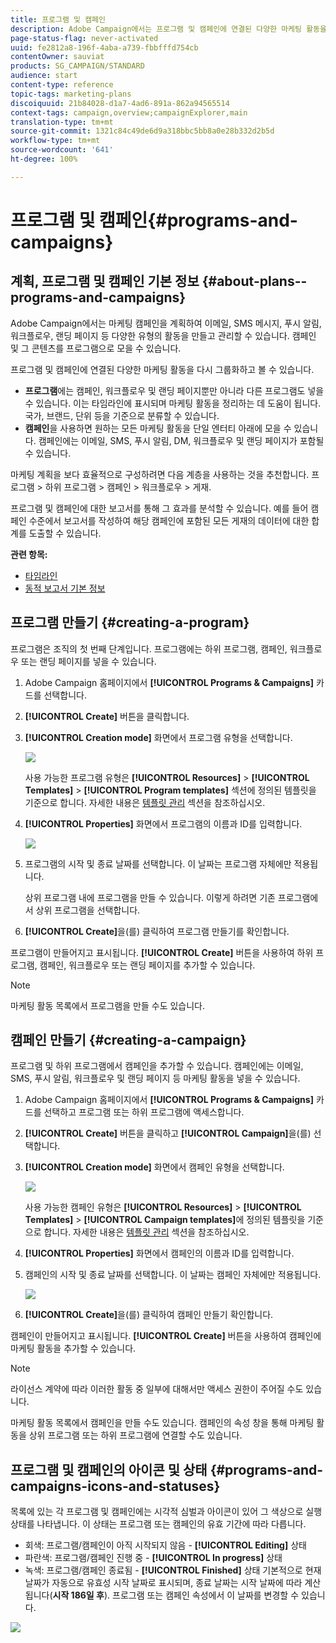 ```yaml
---
title: 프로그램 및 캠페인
description: Adobe Campaign에서는 프로그램 및 캠페인에 연결된 다양한 마케팅 활동을 그룹화하고 오케스트레이션할 수 있습니다. 프로그램 및 캠페인에 대한 보고서를 통해 그 효과를 분석할 수 있습니다.
page-status-flag: never-activated
uuid: fe2812a8-196f-4aba-a739-fbbfffd754cb
contentOwner: sauviat
products: SG_CAMPAIGN/STANDARD
audience: start
content-type: reference
topic-tags: marketing-plans
discoiquuid: 21b84028-d1a7-4ad6-891a-862a94565514
context-tags: campaign,overview;campaignExplorer,main
translation-type: tm+mt
source-git-commit: 1321c84c49de6d9a318bbc5bb8a0e28b332d2b5d
workflow-type: tm+mt
source-wordcount: '641'
ht-degree: 100%

---
```



# 프로그램 및 캠페인{#programs-and-campaigns}

## 계획, 프로그램 및 캠페인 기본 정보 {#about-plans--programs-and-campaigns}

Adobe Campaign에서는 마케팅 캠페인을 계획하여 이메일, SMS 메시지, 푸시 알림, 워크플로우, 랜딩 페이지 등 다양한 유형의 활동을 만들고 관리할 수 있습니다. 캠페인 및 그 콘텐츠를 프로그램으로 모을 수 있습니다.

프로그램 및 캠페인에 연결된 다양한 마케팅 활동을 다시 그룹화하고 볼 수 있습니다.

* **프로그램**&#x200B;에는 캠페인, 워크플로우 및 랜딩 페이지뿐만 아니라 다른 프로그램도 넣을 수 있습니다. 이는 타임라인에 표시되며 마케팅 활동을 정리하는 데 도움이 됩니다. 국가, 브랜드, 단위 등을 기준으로 분류할 수 있습니다.
* **캠페인**&#x200B;을 사용하면 원하는 모든 마케팅 활동을 단일 엔터티 아래에 모을 수 있습니다. 캠페인에는 이메일, SMS, 푸시 알림, DM, 워크플로우 및 랜딩 페이지가 포함될 수 있습니다.

마케팅 계획을 보다 효율적으로 구성하려면 다음 계층을 사용하는 것을 추천합니다. 프로그램 > 하위 프로그램 > 캠페인 > 워크플로우 > 게재.

프로그램 및 캠페인에 대한 보고서를 통해 그 효과를 분석할 수 있습니다. 예를 들어 캠페인 수준에서 보고서를 작성하여 해당 캠페인에 포함된 모든 게재의 데이터에 대한 합계를 도출할 수 있습니다.

**관련 항목:**

* [타임라인](../../start/using/timeline.md)
* [동적 보고서 기본 정보](../../reporting/using/about-dynamic-reports.md)

## 프로그램 만들기 {#creating-a-program}

프로그램은 조직의 첫 번째 단계입니다. 프로그램에는 하위 프로그램, 캠페인, 워크플로우 또는 랜딩 페이지를 넣을 수 있습니다.

1. Adobe Campaign 홈페이지에서 **[!UICONTROL Programs & Campaigns]** 카드를 선택합니다.
1. **[!UICONTROL Create]** 버튼을 클릭합니다.
1. **[!UICONTROL Creation mode]** 화면에서 프로그램 유형을 선택합니다.

   ![](assets/programs_and_campaigns_2.png)

   사용 가능한 프로그램 유형은 **[!UICONTROL Resources]** > **[!UICONTROL Templates]** > **[!UICONTROL Program templates]** 섹션에 정의된 템플릿을 기준으로 합니다. 자세한 내용은 [템플릿 관리](../../start/using/marketing-activity-templates.md) 섹션을 참조하십시오.

1. **[!UICONTROL Properties]** 화면에서 프로그램의 이름과 ID를 입력합니다.

   ![](assets/programs_and_campaigns_3.png)

1. 프로그램의 시작 및 종료 날짜를 선택합니다. 이 날짜는 프로그램 자체에만 적용됩니다.

   상위 프로그램 내에 프로그램을 만들 수 있습니다. 이렇게 하려면 기존 프로그램에서 상위 프로그램을 선택합니다.

1. **[!UICONTROL Create]**&#x200B;을(를) 클릭하여 프로그램 만들기를 확인합니다.

프로그램이 만들어지고 표시됩니다. **[!UICONTROL Create]** 버튼을 사용하여 하위 프로그램, 캠페인, 워크플로우 또는 랜딩 페이지를 추가할 수 있습니다.

>[!NOTE]
>
>마케팅 활동 목록에서 프로그램을 만들 수도 있습니다.

## 캠페인 만들기 {#creating-a-campaign}

프로그램 및 하위 프로그램에서 캠페인을 추가할 수 있습니다. 캠페인에는 이메일, SMS, 푸시 알림, 워크플로우 및 랜딩 페이지 등 마케팅 활동을 넣을 수 있습니다.

1. Adobe Campaign 홈페이지에서 **[!UICONTROL Programs & Campaigns]** 카드를 선택하고 프로그램 또는 하위 프로그램에 액세스합니다.
1. **[!UICONTROL Create]** 버튼을 클릭하고 **[!UICONTROL Campaign]**&#x200B;을(를) 선택합니다.
1. **[!UICONTROL Creation mode]** 화면에서 캠페인 유형을 선택합니다.

   ![](assets/programs_and_campaigns_7.png)

   사용 가능한 캠페인 유형은 **[!UICONTROL Resources]** > **[!UICONTROL Templates]** > **[!UICONTROL Campaign templates]**&#x200B;에 정의된 템플릿을 기준으로 합니다. 자세한 내용은 [템플릿 관리](../../start/using/marketing-activity-templates.md) 섹션을 참조하십시오.

1. **[!UICONTROL Properties]** 화면에서 캠페인의 이름과 ID를 입력합니다.
1. 캠페인의 시작 및 종료 날짜를 선택합니다. 이 날짜는 캠페인 자체에만 적용됩니다.

   ![](assets/programs_and_campaigns_8.png)

1. **[!UICONTROL Create]**&#x200B;을(를) 클릭하여 캠페인 만들기 확인합니다.

캠페인이 만들어지고 표시됩니다. **[!UICONTROL Create]** 버튼을 사용하여 캠페인에 마케팅 활동을 추가할 수 있습니다.

>[!NOTE]
>
>라이선스 계약에 따라 이러한 활동 중 일부에 대해서만 액세스 권한이 주어질 수도 있습니다.

마케팅 활동 목록에서 캠페인을 만들 수도 있습니다. 캠페인의 속성 창을 통해 마케팅 활동을 상위 프로그램 또는 하위 프로그램에 연결할 수도 있습니다.

## 프로그램 및 캠페인의 아이콘 및 상태 {#programs-and-campaigns-icons-and-statuses}

목록에 있는 각 프로그램 및 캠페인에는 시각적 심벌과 아이콘이 있어 그 색상으로 실행 상태를 나타냅니다. 이 상태는 프로그램 또는 캠페인의 유효 기간에 따라 다릅니다.

* 회색: 프로그램/캠페인이 아직 시작되지 않음 - **[!UICONTROL Editing]** 상태
* 파란색: 프로그램/캠페인 진행 중 - **[!UICONTROL In progress]** 상태
* 녹색: 프로그램/캠페인 종료됨 - **[!UICONTROL Finished]** 상태 기본적으로 현재 날짜가 자동으로 유효성 시작 날짜로 표시되며, 종료 날짜는 시작 날짜에 따라 계산됩니다(**시작 186일 후**). 프로그램 또는 캠페인 속성에서 이 날짜를 변경할 수 있습니다.

![](assets/programs_and_campaigns.png)

